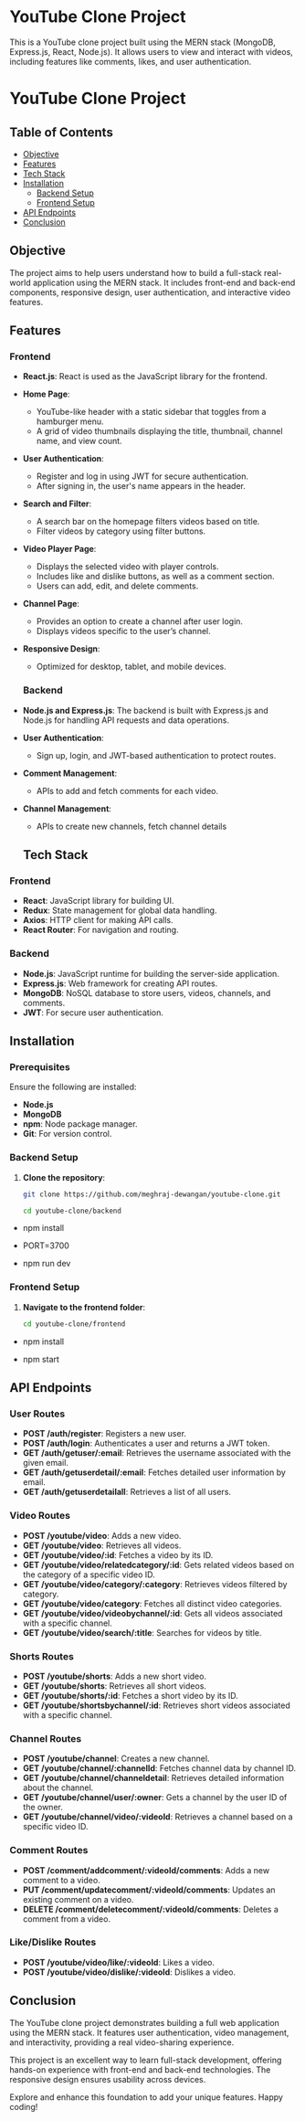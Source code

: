 # YouTube Clone Project

This is a YouTube clone project built using the MERN stack (MongoDB, Express.js, React, Node.js). It allows users to view and interact with videos, including features like comments, likes, and user authentication.

# YouTube Clone Project

## Table of Contents
- [Objective](#objective)
- [Features](#features)
- [Tech Stack](#tech-stack)
- [Installation](#installation)
  - [Backend Setup](#backend-setup)
  - [Frontend Setup](#frontend-setup)
- [API Endpoints](#api-endpoints)
- [Conclusion](#Conclusion)
 

 ## Objective

The project aims to help users understand how to build a full-stack real-world application using the MERN stack. It includes front-end and back-end components, responsive design, user authentication, and interactive video features.


## Features

### Frontend

- **React.js**: React is used as the JavaScript library for the frontend.
  
- **Home Page**:
  - YouTube-like header with a static sidebar that toggles from a hamburger menu.
  - A grid of video thumbnails displaying the title, thumbnail, channel name, and view count.

- **User Authentication**:
  - Register and log in using JWT for secure authentication.
  - After signing in, the user's name appears in the header.
  

- **Search and Filter**:
  - A search bar on the homepage filters videos based on title.
  - Filter videos by category using filter buttons.

- **Video Player Page**:
  - Displays the selected video with player controls.
  - Includes like and dislike buttons, as well as a comment section.
  - Users can add, edit, and delete comments.

- **Channel Page**:
  - Provides an option to create a channel after user login.
  - Displays videos specific to the user’s channel.
  

- **Responsive Design**:
  - Optimized for desktop, tablet, and mobile devices.
 
  ### Backend

- **Node.js and Express.js**: The backend is built with Express.js and Node.js for handling API requests and data operations.

- **User Authentication**:
  - Sign up, login, and JWT-based authentication to protect routes.


- **Comment Management**:
  - APIs to add and fetch comments for each video.

- **Channel Management**:
  - APIs to create new channels, fetch channel details
 
  ## Tech Stack

### Frontend
- **React**: JavaScript library for building UI.
- **Redux**: State management for global data handling.
- **Axios**: HTTP client for making API calls.
- **React Router**: For navigation and routing.

### Backend
- **Node.js**: JavaScript runtime for building the server-side application.
- **Express.js**: Web framework for creating API routes.
- **MongoDB**: NoSQL database to store users, videos, channels, and comments.
- **JWT**: For secure user authentication.

## Installation

### Prerequisites
Ensure the following are installed:
- **Node.js**
- **MongoDB**
- **npm**: Node package manager.
- **Git**: For version control.

### Backend Setup

1. **Clone the repository**:
   ```bash
   git clone https://github.com/meghraj-dewangan/youtube-clone.git

   cd youtube-clone/backend

- npm install

- PORT=3700

- npm run dev


### Frontend Setup

1. **Navigate to the frontend folder**:
   ```bash
   cd youtube-clone/frontend

  - npm install

- npm start

 ## API Endpoints

### User Routes
- **POST /auth/register**: Registers a new user.
- **POST /auth/login**: Authenticates a user and returns a JWT token.
- **GET /auth/getuser/:email**: Retrieves the username associated with the given email.
- **GET /auth/getuserdetail/:email**: Fetches detailed user information by email.
- **GET /auth/getuserdetailall**: Retrieves a list of all users.

### Video Routes
- **POST /youtube/video**: Adds a new video.
- **GET /youtube/video**: Retrieves all videos.
- **GET /youtube/video/:id**: Fetches a video by its ID.
- **GET /youtube/video/relatedcategory/:id**: Gets related videos based on the category of a specific video ID.
- **GET /youtube/video/category/:category**: Retrieves videos filtered by category.
- **GET /youtube/video/category**: Fetches all distinct video categories.
- **GET /youtube/video/videobychannel/:id**: Gets all videos associated with a specific channel.
- **GET /youtube/video/search/:title**: Searches for videos by title.

### Shorts Routes
- **POST /youtube/shorts**: Adds a new short video.
- **GET /youtube/shorts**: Retrieves all short videos.
- **GET /youtube/shorts/:id**: Fetches a short video by its ID.
- **GET /youtube/shortsbychannel/:id**: Retrieves short videos associated with a specific channel.

### Channel Routes
- **POST /youtube/channel**: Creates a new channel.
- **GET /youtube/channel/:channelId**: Fetches channel data by channel ID.
- **GET /youtube/channel/channeldetail**: Retrieves detailed information about the channel.
- **GET /youtube/channel/user/:owner**: Gets a channel by the user ID of the owner.
- **GET /youtube/channel/video/:videoId**: Retrieves a channel based on a specific video ID.

### Comment Routes
- **POST /comment/addcomment/:videoId/comments**: Adds a new comment to a video.
- **PUT /comment/updatecomment/:videoId/comments**: Updates an existing comment on a video.
- **DELETE /comment/deletecomment/:videoId/comments**: Deletes a comment from a video.

### Like/Dislike Routes
- **POST /youtube/video/like/:videoId**: Likes a video.
- **POST /youtube/video/dislike/:videoId**: Dislikes a video.

  

## Conclusion

The YouTube clone project demonstrates building a full web application using the MERN stack. It features user authentication, video management, and interactivity, providing a real video-sharing experience.

This project is an excellent way to learn full-stack development, offering hands-on experience with front-end and back-end technologies. The responsive design ensures usability across devices.

Explore and enhance this foundation to add your unique features. Happy coding!


